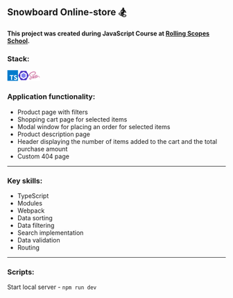   ## Snowboard Online-store 🏂
  #### This project was created during JavaScript Course at [Rolling Scopes School](https://rs.school/).

### Stack:

<img src="https://raw.githubusercontent.com/devicons/devicon/master/icons/typescript/typescript-original.svg" alt="typescript" width="25" height="25" /><img src="https://raw.githubusercontent.com/devicons/devicon/master/icons/eslint/eslint-original.svg" alt="eslint" width="25" height="25" /><img src="https://raw.githubusercontent.com/devicons/devicon/master/icons/sass/sass-original.svg" alt="sass"  width="25" height="25"/>



### **Application functionality:**
* Product page with filters
* Shopping cart page for selected items
* Modal window for placing an order for selected items
* Product description page
* Header displaying the number of items added to the cart and the total 
  purchase amount
* Custom 404 page
<hr>

### **Key skills:**

* TypeScript
* Modules
* Webpack
* Data sorting
* Data filtering
* Search implementation
* Data validation
* Routing

<hr>

### **Scripts:**

Start local server - `npm run dev`
